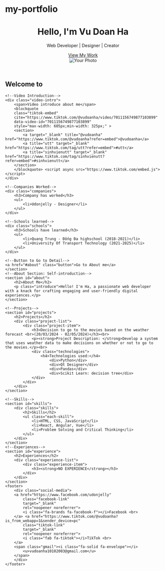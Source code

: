 # my-portfolio
<!DOCTYPE html>
<html lang="en">
<head>
    <meta charset="UTF-8">
    <meta name="viewport" content="width=device-width, initial-scale=1.0">
    <title>HTML CSS</title>
    <link 
    rel="stylesheet" 
    href="https://cdnjs.cloudflare.com/ajax/libs/font-awesome/6.6.0/css/all.min.css" 
    integrity="sha512-Kc323vGBEqzTmouAECnVceyQqyqdsSiqLQISBL29aUW4U/M7pSPA/gEUZQqv1cwx4OnYxTxve5UMg5GT6L4JJg==" 
    crossorigin="anonymous" 
    referrerpolicy="no-referrer" 
    />
    <link rel="stylesheet" href="./assets/css/style.css"/>
</head>
<body>
    <header>
        <div class="intro">
            <h1>Hello, I'm Vu Doan Ha</h1>
            <p>Web Developer | Designer | Creator</p>
            <a href="#projects" class="button">View My Work</a>
        </div>
        <img src="./assets/img/your-photo.jpg.jpg" alt="Your Photo" class="profile-photo">
    </header>
    <!--Home Section-->
    <section id="home">
    <h2>Welcome to  </h2>

    <!--Video Introduction-->
    <div class="video-intro">
        <span>Video introduce about me</span>
        <blockquote 
        class="tiktok-embed" 
        cite="https://www.tiktok.com/@vudoanha/video/7011156749877103899" 
        data-video-id="7011156749877103899" 
        style="max-width: 605px;min-width: 325px;" > 
        <section> 
            <a target="_blank" title="@vudoanha" href="https://www.tiktok.com/@vudoanha?refer=embed">@vudoanha</a> 
            <a title="utt" target="_blank" href="https://www.tiktok.com/tag/utt?refer=embed">#utt</a> 
            <a title="sinhvienutt" target="_blank" href="https://www.tiktok.com/tag/sinhvienutt?refer=embed">#sinhvienutt</a> 
        </section> 
        </blockquote> <script async src="https://www.tiktok.com/embed.js"></script>
    </div>

    <!--Companies Worked-->
    <div class="companies">
        <h3>Company has worked</h3>
        <ul>
            <li>Udonjelly - Designer</li>
        </ul>
    </div>

    <!--Schools learned-->
    <div class="schools">
        <h3>Schools have learned</h3>
        <ul>
            <li>Quang Trung - Đống Đa highschool (2018-2021)</li>
            <li>University Of Transport Technology (2021-2025)</li>
        </ul>
    </div>

    <!--Button to Go to Detail-->
    <a href="#about" class="button">Go to About me</a>
    </section>
    <!--About Section: Self-introduction-->
    <section id="about">
        <h2>About Me</h2>   
        <p class="introduce">Hello! I'm Ha, a passionate web developer with a knack for crafting engaging and user-friendly digital experiences.</p>
    </section>

    <!--Projects-->
    <section id="projects">
        <h2>Projects</h2>
        <div class="project-list">
            <div class="project-item">
                <h3>Decision to go to the movies based on the weather forecast <br>(20/03/2024 - 02/05/2024)</h3><br>
                <p><strong>Project Description: </strong>Develop a system that uses weather data to make decisions on whether or not to go to the movies.</p><br>
                <div class="technologies">
                    <h4>Technologies used:</h4>
                        <div>Python</div>
                        <div>Qt Designer</div>
                        <div>Pandas</div>
                        <div>Scikit Learn: decision tree</div>
                </div>
            </div>
        </div>
    </section>

    <!--Skills-->
    <section id="skills">
        <div class="skills">
            <h2>Skills</h2>
            <ul class="each-skill">
                <li>HTML, CSS, JavaScript</li>
                <li>React, Angular, Vue</li>
                <li>Problem Solving and Critical Thinking</li>
            </ul>
        </div>
    </section>
    <!--Experiences-->
    <section id="experience">
        <h2>Experiences</h2>
        <div class="experience-list">
            <div class="experience-item">
                <h3><strong>NO EXPERIENCE</strong></h3>
            </div>
        </div>
    </section>
    <footer>
        <div class="social-media">
        <a href="https://www.facebook.com/udonjelly"
            class="facebook-link"
            target="_blank" 
            rel="noopener noreferrer">
            <i class="fa-brands fa-facebook-f"></i>Facebook <br>
        </a> <a href="https://www.tiktok.com/@vudoanha?is_from_webapp=1&sender_device=pc"
            class="tiktok-link"
            target="_blank" 
            rel="noopener noreferrer">
            <i class="fab fa-tiktok"></i>TikTok <br>
        </a>
        <span class="gmail"><i class="fa-solid fa-envelope"></i>
            <u>vudoanha10102003@gmail.com</u>
        </span>
        </div>
    </footer>
</body>
</html>
